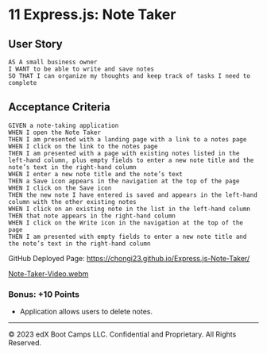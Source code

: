 # 11 Express.js: Note Taker

## User Story

```
AS A small business owner
I WANT to be able to write and save notes
SO THAT I can organize my thoughts and keep track of tasks I need to complete
```


## Acceptance Criteria

```
GIVEN a note-taking application
WHEN I open the Note Taker
THEN I am presented with a landing page with a link to a notes page
WHEN I click on the link to the notes page
THEN I am presented with a page with existing notes listed in the left-hand column, plus empty fields to enter a new note title and the note’s text in the right-hand column
WHEN I enter a new note title and the note’s text
THEN a Save icon appears in the navigation at the top of the page
WHEN I click on the Save icon
THEN the new note I have entered is saved and appears in the left-hand column with the other existing notes
WHEN I click on an existing note in the list in the left-hand column
THEN that note appears in the right-hand column
WHEN I click on the Write icon in the navigation at the top of the page
THEN I am presented with empty fields to enter a new note title and the note’s text in the right-hand column
```

GitHub Deployed Page: https://chongi23.github.io/Express.js-Note-Taker/


[Note-Taker-Video.webm](https://github.com/Chongi23/Express.js-Note-Taker/assets/129767491/7e1b2d60-8429-45c7-8063-09c608e22e99)


### Bonus: +10 Points

* Application allows users to delete notes.


- - -
© 2023 edX Boot Camps LLC. Confidential and Proprietary. All Rights Reserved.
